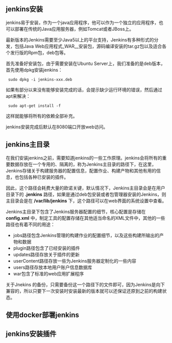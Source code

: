 ## jenkins安装

jenkins易于安装，作为一个java应用程序，他可以作为一个独立的应用程序，也可以部署在传统的Java应用服务器，例如Tomcat或者JBoss上。

最新版本的Jenkins需要至少Java5以上的平台支持，Jenkins有多种形式的分发，包括Java Web应用程式_WAR__安装包，源码编译安装的tar.gz包以及适合各个发行版的Rpm包，deb包等。

首先准备好安装包，由于需要安装在Ubuntu Server上，我们准备的是deb版本，首先使用dpkg安装jenkins：

```shell
 sudo dpkg -i jenkins-xxx.deb
```
如果有部分以来没有能够安装完成的话，会提示缺少运行环境的错误，然后通过apt来解决：

```shell
 sudo apt-get install -f
```
这样就能够将所有的依赖全部补充。

jenkins安装完成后默认在8080端口开放web访问。

## jenkins主目录

在我们安装jenkins之前，需要知道jenkins的一些工作原理。jenkins会将所有的重要数据存放在一个专用的、隔离的，称为Jenkins主目录的路径下，在这里，Jenkins存储关于构建服务器的配置信息，配置作业、构建产物和其他有用的信息，也包括各种已安装的插件。

因此，这个路径会耗费大量的欧诺关键，默认情况下，Jenkins主目录会是在用户目录下的 __.jenkins__ 路径，如果是通过deb包安装或者包管理器安装的Jenkins，则主目录会是在 __/var/lib/jenkins__ 下，这个路径可以在web界面的系统设置中查看。

Jenkins主目录下包含了Jenkins服务器配置的细节，核心配置是存储在 **config.xml** 中，制定工具的配置存储在其他适当命名的XML文件中，其他的一些路径也有着不同的用途：

* jobs路径包含Jenkins管理的构建作业的配置细节，以及这些构建所输出的产物和数据
* plugin路径包含了已经安装的插件
* updates路径存放关于插件的更新
* userContent路径存放一些为Jenkins服务器定制化的一些内容
* users路径存放本地用户账户信息数据库
* war包含了标准的web应用扩展程序

关于Jnekins 的备份，只需要备份这一个路径下的文件即可，因为Jenkins是向下兼容的，所以只要下一次安装时安装最新的版本就可以还保证还原到之前的构建状态。


## 使用docker部署jenkins

## jenkins安装插件